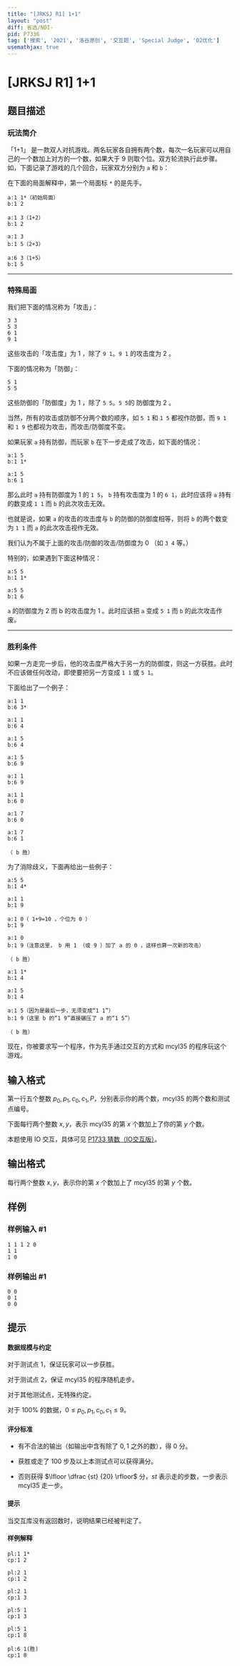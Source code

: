 ```yaml
---
title: "[JRKSJ R1] 1+1"
layout: "post"
diff: 省选/NOI-
pid: P7336
tag: ['搜索', '2021', '洛谷原创', '交互题', 'Special Judge', 'O2优化']
usemathjax: true
---
```


# [JRKSJ R1] 1+1
## 题目描述

### 玩法简介

「1+1」 是一款双人对抗游戏。两名玩家各自拥有两个数，每次一名玩家可以用自己的一个数加上对方的一个数，如果大于 $9$ 则取个位。双方轮流执行此步骤。如，下面记录了游戏的几个回合，玩家双方分别为 `a` 和 `b`：

在下面的局面解释中，第一个局面标 `*` 的是先手。

```
a:1 1*（初始局面）
b:1 2

a:1 3（1+2）
b:1 2

a:1 3
b:1 5（2+3）

a:6 3（1+5）
b:1 5
```
---

### 特殊局面

我们把下面的情况称为「攻击」：

```
3 3
5 3
6 1
9 1
```
这些攻击的「攻击度」为 $1$ ，除了 `9 1`。`9 1` 的攻击度为 $2$ 。

下面的情况称为「防御」：

```
5 1
5 5
```
这些防御的「防御度」为 $1$ ，除了 `5 5`。`5 5`的 防御度为 $2$ 。

当然，所有的攻击或防御不分两个数的顺序，如 `5 1` 和 `1 5` 都视作防御，而
 `9 1` 和 `1 9` 也都视为攻击，而攻击/防御度不变。

如果玩家 `a` 持有防御，而玩家 `b` 在下一步走成了攻击，如下面的情况：

```
a:1 5
b:1 1*

a:1 5
b:6 1
```
那么此时 `a` 持有防御度为 $1$ 的 `1 5`， `b` 持有攻击度为 $1$ 的 `6 1`，此时应该将 `a` 持有的数变成 `1 1` 而 `b` 的此次攻击无效。

也就是说，如果 `a` 的攻击的攻击度与 `b` 的防御的防御度相等，则将 `b` 的两个数变为 `1 1` 而 `a` 的此次攻击视作无效。

我们认为不属于上面的攻击/防御的攻击/防御度为 $0$ （如 `3 4` 等。）

特别的，如果遇到下面这种情况：

```
a:5 5
b:1 1*

a:5 5
b:1 6
```
`a` 的防御度为 $2$ 而 b 的攻击度为 $1$ 。此时应该把 `a` 变成 `5 1` 而 `b` 的此次攻击作废。



------------


### 胜利条件

如果一方走完一步后，他的攻击度严格大于另一方的防御度，则这一方获胜。此时不应该做任何改动，即使要把另一方变成 `1 1` 或 `5 1`。

下面给出了一个例子：

```
a:1 1
b:6 3*

a:1 1
b:6 4

a:1 5
b:6 4

a:1 5
b:6 9

a:1 1
b:6 9

a:1 1
b:6 0

a:1 7
b:6 0

a:1 7
b:6 1

（ b 胜）
```
为了消除歧义，下面再给出一些例子：

```
a:5 5
b:1 4*

a:1 1
b:1 9

a:1 0（ 1+9=10 ，个位为 0 ）
b:1 9

a:1 0
b:1 9（注意这里， b 用 1 （或 9 ）加了 a 的 0 ，这样也算一次新的攻击）

（ b 胜）
```

```
a:1 1*
b:1 4

a:1 5
b:1 4

a:1 5（因为是最后一步，无须变成“1 1”）
b:1 9（这里 b 的“1 9”直接碾压了 a 的“1 5”）

（ b 胜）
```

现在，你被要求写一个程序，作为先手通过交互的方式和 mcyl35 的程序玩这个游戏。
## 输入格式

第一行五个整数 $p_0,p_1,c_0,c_1,P$，分别表示你的两个数，mcyl35 的两个数和测试点编号。

下面每行两个整数 $x,y$，表示 mcyl35 的第 $x$ 个数加上了你的第 $y$ 个数。

本题使用 IO 交互，具体可见 [P1733 猜数（IO交互版）](https://www.luogu.com.cn/problem/P1733)。
## 输出格式

每行两个整数 $x,y$，表示你的第 $x$ 个数加上了 mcyl35 的第 $y$ 个数。
## 样例

### 样例输入 #1
```
1 1 1 2 0
1 1
1 0
```
### 样例输出 #1
```
0 0
0 1
0 0
```
## 提示

#### 数据规模与约定

对于测试点 $1$，保证玩家可以一步获胜。

对于测试点 $2$，保证 mcyl35 的程序随机走步。

对于其他测试点，无特殊约定。

对于 $100\%$ 的数据，$0\le p_0,p_1,c_0,c_1\le 9$。

#### 评分标准

* 有不合法的输出（如输出中含有除了 $0,1$ 之外的数），得 $0$ 分。

* 获胜或走了 $100$ 步及以上本测试点可以获得满分。

* 否则获得 $\lfloor \dfrac {st} {20} \rfloor$ 分，$st$ 表示走的步数，一步表示 mcyl35 走一步。

#### 提示

当交互库没有返回数时，说明结果已经被判定了。

#### 样例解释

```
pl:1 1*
cp:1 2

pl:2 1
cp:1 2

pl:2 1
cp:1 3

pl:5 1
cp:1 3

pl:5 1
cp:1 8

pl:6 1(胜)
cp:1 8
```
